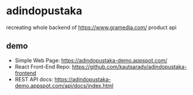 # adindopustaka
recreating whole backend of https://www.gramedia.com/ product api

## demo
- Simple Web Page: https://adindopustaka-demo.appspot.com/
- React Front-End Repo: https://github.com/kautsarady/adindopustaka-frontend
- REST API docs: https://adindopustaka-demo.appspot.com/api/docs/index.html
